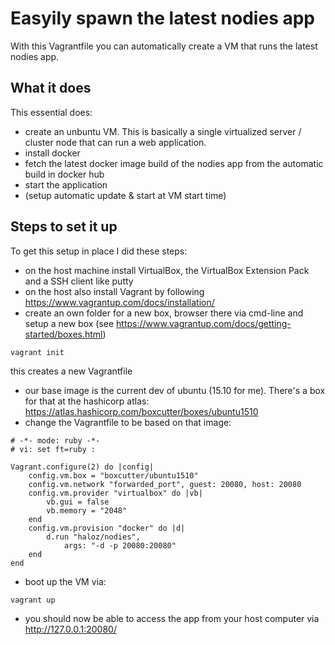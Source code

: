 Easyily spawn the latest nodies app
=====================
With this Vagrantfile you can automatically create a VM that runs the latest nodies app. 

What it does
-------------
This essential does:
* create an unbuntu VM. This is basically a single virtualized server / cluster node that can run a web application.
* install docker
* fetch the latest docker image build of the nodies app from the automatic build in docker hub
* start the application
* (setup automatic update & start at VM start time)

Steps to set it up
-------------
To get this setup in place I did these steps:
* on the host machine install VirtualBox, the VirtualBox Extension Pack and a SSH client like putty
* on the host also install Vagrant by following https://www.vagrantup.com/docs/installation/
* create an own folder for a new box, browser there via cmd-line and setup a new box (see https://www.vagrantup.com/docs/getting-started/boxes.html)
```
vagrant init
```
this creates a new Vagrantfile
* our base image is the current dev of ubuntu (15.10 for me). There's a box for that at the hashicorp atlas: https://atlas.hashicorp.com/boxcutter/boxes/ubuntu1510
* change the Vagrantfile to be based on that image:
```
# -*- mode: ruby -*-
# vi: set ft=ruby :

Vagrant.configure(2) do |config|
    config.vm.box = "boxcutter/ubuntu1510"
    config.vm.network "forwarded_port", guest: 20080, host: 20080
    config.vm.provider "virtualbox" do |vb|
        vb.gui = false
        vb.memory = "2048"
    end
    config.vm.provision "docker" do |d|
        d.run "haloz/nodies",
            args: "-d -p 20080:20080"
    end
end
```
* boot up the VM via:
```
vagrant up
```
* you should now be able to access the app from your host computer via http://127.0.0.1:20080/